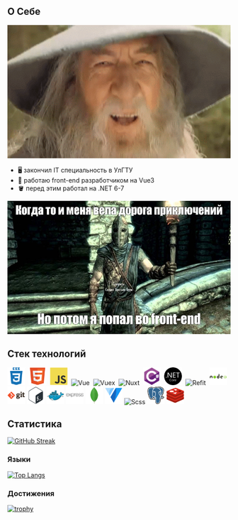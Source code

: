 ## О Себе
<div align="center">
  <img src="./icons/gen.gif" width="600" height="300"/>
</div>

- 🖥️ закончил IT специальность в УлГТУ
- 🐒 работаю  front-end разработчиком на Vue3
- 🪣 перед этим работал на .NET 6-7

<div align="center">
  <img src="./icons/mem.jpg" width="600" height="300"/>
</div>

## Стек технологий

<div>
  <img src="https://github.com/devicons/devicon/blob/master/icons/css3/css3-plain-wordmark.svg"  title="CSS3" alt="CSS" width="40" height="40"/>&nbsp;
  <img src="https://github.com/devicons/devicon/blob/master/icons/html5/html5-original.svg" title="HTML5" alt="HTML" width="40" height="40"/>&nbsp;
  <img src="https://github.com/devicons/devicon/blob/master/icons/javascript/javascript-original.svg" title="JavaScript" alt="JavaScript" width="40" height="40"/>&nbsp;
  <img src="https://v3.ru.vuejs.org/logo.png" title="Vue" alt="Vue" width="40" height="40"/>&nbsp;
  <img src="https://user-images.githubusercontent.com/7110136/29002857-9e802f08-7ab4-11e7-9c31-604b5d0d0c19.png" title="Vuex" alt="Vuex" width="40" height="40"/>&nbsp;
  <img src="https://seeklogo.com/images/N/nuxt-logo-1CCC5F38FD-seeklogo.com.png" title="Nuxt" alt="Nuxt" width="40" height="40"/>&nbsp;
  <img src="https://github.com/devicons/devicon/blob/master/icons/csharp/csharp-original.svg" title="Csharp"  alt="Csharp" width="40" height="40"/>&nbsp;
  <img src="https://github.com/devicons/devicon/blob/master/icons/dotnetcore/dotnetcore-plain.svg" title=".Net"  alt=".Net" width="40" height="40"/>&nbsp;
  <img src="https://img.stackshare.io/service/20926/default_f8fb986d889eb12dfac827180a7901396f6d3b82.png" title="Refit"  alt="Refit" width="40" height="40"/>&nbsp;
  <img src="https://github.com/devicons/devicon/blob/master/icons/nodejs/nodejs-original-wordmark.svg" title="NodeJS" alt="NodeJS" width="40" height="40"/>&nbsp;
  <img src="https://github.com/devicons/devicon/blob/master/icons/git/git-original-wordmark.svg" title="Git" **alt="Git" width="40" height="40"/>
  <img src="https://github.com/devicons/devicon/blob/master/icons/bash/bash-plain.svg" title="Bash" alt="Bash" width="40" height="40"/>
  <img src="https://github.com/devicons/devicon/blob/master/icons/docker/docker-original.svg" title="Docker" alt="Docker" width="40" height="40"/>
  <img src="https://github.com/devicons/devicon/blob/master/icons/express/express-original-wordmark.svg" title="Express" alt="Express" width="40" height="40"/>
  <img src="https://github.com/devicons/devicon/blob/master/icons/mongodb/mongodb-original.svg" title="Mongodb" alt="Mongodb" width="40" height="40"/>
  <img src="https://github.com/devicons/devicon/blob/master/icons/vuetify/vuetify-original.svg" title="Vuetify" alt="Vuetify" width="40" height="40"/>
  <img src="https://w7.pngwing.com/pngs/1009/249/png-transparent-logo-sass-logos-and-brands-icon-thumbnail.png" title="Scss" alt="Scss" width="40" height="40"/>
  <img src="https://github.com/devicons/devicon/blob/master/icons/postgresql/postgresql-original.svg" title="Postgres" alt="Postgres" width="40" height="40"/>
  <img src="https://github.com/devicons/devicon/blob/master/icons/redis/redis-original.svg" title="Redis" alt="Redis" width="40" height="40"/>
</div>

## Статистика

[![GitHub Streak](http://github-readme-streak-stats.herokuapp.com?user=Timovey&theme=highcontrast&locale=ru)](https://git.io/streak-stats)  

### Языки

[![Top Langs](https://github-readme-stats.vercel.app/api/top-langs/?username=Timovey)](https://github.com/anuraghazra/github-readme-stats)

### Достижения

[![trophy](https://github-profile-trophy.vercel.app/?username=Timovey&theme=onedark)](https://github.com/ryo-ma/github-profile-trophy)
